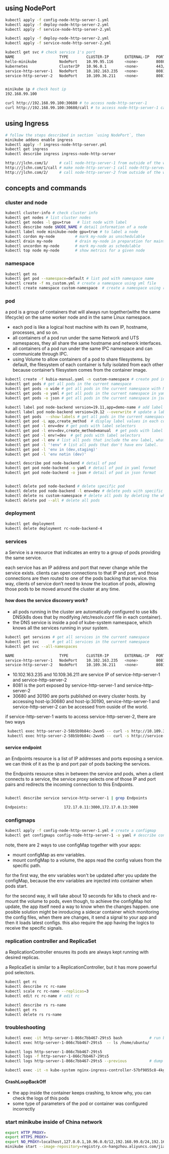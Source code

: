 
## using NodePort

```bash
kubectl apply -f config-node-http-server-1.yml
kubectl apply -f deploy-node-http-server-2.yml
kubectl apply -f service-node-http-server-2.yml

kubectl apply -f deploy-node-http-server-2.yml
kubectl apply -f service-node-http-server-2.yml

kubectl get svc # check service 1's port
NAME                    TYPE        CLUSTER-IP       EXTERNAL-IP   PORT(S)          AGE
hello-minikube          NodePort    10.99.95.116     <none>        8080:30851/TCP   14d
kubernetes              ClusterIP   10.96.0.1        <none>        443/TCP          14d
service-http-server-1   NodePort    10.102.163.235   <none>        8081:30680/TCP   6s
service-http-server-2   NodePort    10.109.36.211    <none>        8081:30190/TCP   30m


minikube ip # check host ip
192.168.99.100

curl http://192.168.99.100:30680 # to access node-http-server-1
curl http://192.168.99.100:30680/call # to access node-http-server-1 call node-http-server-2
```

## using Ingress

```bash
# follow the steps described in section `using NodePort`, then
minikube addons enable ingress
kubectl apply -f ingress-node-http-server.yml
kubectl get ingress
kubectl describe ingress ingress-node-http-server

http://jlchn.com/1/     # call node-http-server-1 from outside of the world
http://jlchn.com/1/call # make node-http-server-1 call node-http-server-2 from outside of the world
http://jlchn.com/2/     # call node-http-server-2 from outside of the world
```


## concepts and commands

### cluster and node

```bash
kubectl cluster-info # check cluster info
kubectl get nodes # list cluster nodes
kubectl get nodes -l gpu=true   # list node with label
kubectl describe node $NODE_NAME # detail information of a node
kubectl label node minikube-node gpu=true # to label a node
kubectl cordon my-node         # mark my-node as unschedulable
kubectl drain my-node          # drain my-node in preparation for maintenance
kubectl uncordon my-node       # mark my-node as schedulable
kubectl top node my-node       # show metrics for a given node

```

### namespace

```bash
kubectl get ns
kubectl get pod --namespace=default # list pod with namespace name
kubectl create -f ns_custom.yml # create a namespace using yml file
kubectl create namespace custom-namespace  # create a namespace using raw command

```

### pod

a pod is a group of containers that will always run together(withe the same lifecycle) on the same worker node and in the same Linux namespace.

- each pod is like a logical host machine with its own IP, hostname, processes, and so on.
- all containers of a pod run under the same Network and UTS namespaces, they all share the same hostname and network interfaces.
- all containers of a pod run under the same IPC namespace and can communicate through IPC.
- using Volume to allow containers of a pod to share filesystems. by default, the filesystem of each container is fully isolated from each other because container’s filesystem comes from the container image.


```bash
kubectl create -f kubia-manual.yaml -n custom-namespace # create pod in a specific namespace, or add a namespace: `custom-namespace` entry to the metadata section 
kubectl get pods # get all pods in the current namespace
kubectl get pods -o wide # get all pods in the current namespace with Node information
kubectl get pods -o yaml # get all pods in the current namespace in yaml format
kubectl get pods -o json # get all pods in the current namespace in json format

kubectl label pod node-backend version=19.11,app=demo-name # add label to pods
kubectl label pod node-backend version=19.12 --overwrite # update a label
kubectl get pods  --show-labels # get all pods in the current namespace with labels
kubectl get pod -L app,create_method  # display label values in each column(label name is column name)
kubectl get pod -l env=dev # get pods with label selectors
kubectl get pod -l env=dev,create_method=manual  # get pods with label selectors
kubectl get pod -l env!=dev  # get pods with label selectors
kubectl get pod -l env # list all pods that include the env label, whatever its value is 
kubectl get pod -l '!env' # list all pods that don't have env label. 
kubectl get pod -l 'env in (dev,staging)'
kubectl get pod -l 'env notin (dev)'

kubectl describe pod node-backend # detail of pod
kubectl get pod node-backend -o yaml # detail of pod in yaml format
kubectl get pod node-backend -o json # detail of pod in json format


kubectl delete pod node-backend # delete specific pod
kubectl delete pod node-backend -l env=dev # delete pods with specific labels
kubectl delete ns custom-namespace # delete all pods by deleting the whole namespace 
kubectl delete pod --all # delete all pods
```

### deployment
```bash
kubectl get deployment
kubectl delete deployment rc-node-backend-4
```

### services

 a Service is a resource that indicates an entry to a group of pods providing the same service. 
 
 each service has an IP address and port that never change while the service exists. clients can open connections to that IP and port, and those connections are then routed to one of the pods backing that service. this way, clients of service don’t need to know the location of pods, allowing those pods to be moved around the cluster at any time. 

 #### how does the service discovery work?

 - all pods running in the cluster are automatically configured to use k8s DNS(k8s does that by modifying /etc/resolv.conf file in each container).
 - the DNS service is inside a pod of kube-system namespace, which knows all the services running in your system.

```bash
kubectl get services # get all services in the current namespace
kubectl get svc      # get all services in the current namespace
kubectl get svc --all-namespaces

NAME                    TYPE        CLUSTER-IP       EXTERNAL-IP   PORT(S)          AGE
service-http-server-1   NodePort    10.102.163.235   <none>        8081:30680/TCP   16h
service-http-server-2   NodePort    10.109.36.211    <none>        8081:30190/TCP   16h

```
- 10.102.163.235 and 10.109.36.211 are service IP of service-http-server-1 and service-http-server-2
- 8081 is the port exposed by service-http-server-1 and service-http-server-2
- 30680 and 30190 are ports published on every cluster hosts. by accessing host-ip:30680 and host-ip:30190, service-http-server-1 and service-http-server-2 can be accessed from ouside of the world.

if service-http-server-1 wants to access service-http-server-2, there are two ways

```bash
 kubectl exec http-server-2-58b5b9b84c-2wvm5 -- curl -s http://10.109.36.211:8081
 kubectl exec http-server-2-58b5b9b84c-2wvm5 -- curl -s http://service-http-server-2.default:8081 # {service-name}.{namespace-name}.{configurable-domain-suffix}:{port}
```

 #### service endpoint

an Endpoints resource is a list of IP addresses and ports exposing a service. we can think of it as the ip and port pair of pods backing the services.

the Endpoints resource sites in between the service and pods, when a client connects to a service, the service proxy selects one of those IP and port pairs and redirects the incoming connection to this Endpoints.

```bash

kubectl describe service service-http-server-1 | grep Endpoints

Endpoints:                172.17.0.11:3000,172.17.0.13:3000
```


### configmaps

```bash
kubectl apply -f config-node-http-server-1.yml # create a configmap
kubectl get configmaps config-node-http-server-1 -o yaml # describe configmaps
```

note, there are 2 ways to use configMap together with your apps:

- mount configMap as env variables.
- mount configMap to a volume, the apps read the config values from the specific path.

for the first way, the env variables won't be updated after you update the configMap, because the env variables are injected into container when pods start.

for the second way, it will take about 10 seconds for k8s to check and re-mount the volume to pods, even though, to achieve the configMap hot update, the app itself need a way to know when the changes happen. one posible solution might be inroducing a sidecar container which monitoring the config files, when there are changes, it send a signal to your app and then it loads latest configs. this also require the app having the logics to receive the specific signals.



### replication controller and ReplicaSet

a ReplicationController ensures its pods are always kept running with desired replicas.

a ReplicaSet is similar to a ReplicationController, but it has more powerful pod selectors.

```bash
kubectl get rc
kubectl describe rc rc-name
kubectl scale rc rc-name --replicas=3  		
kubectl edit rc rc-name # edit rc 	

kubectl describe rs rs-name
kubectl get rs
kubectl delete rs rs-name
```

### troubleshooting

```bash
kubectl exec -it http-server-1-866c7bb467-29ts5 bash            # run bash inside of pod container
kubectl exec http-server-1-866c7bb467-29ts5  -- ls /home/ubuntu/

kubectl logs http-server-1-866c7bb467-29ts5 
kubectl logs -f http-server-1-866c7bb467-29ts5 
kubectl logs http-server-1-866c7bb467-29ts5 --previous          # dump pod logs (stdout) for a previous instantiation of a container

kubectl exec -it -n kube-system nginx-ingress-controller-57bf9855c8-4kgjm cat /etc/nginx/nginx.con # check ingress-nginx configuration file

```

#### CrashLoopBackOff 

- the app inside the container keeps crashing, to know why, you can check the logs of this pods
- some type of parameters of the pod or container was configured incorrectly

### start minikube inside of China network

```bash
export HTTP_PROXY=
export HTTPS_PROXY=
export NO_PROXY=localhost,127.0.0.1,10.96.0.0/12,192.168.99.0/24,192.168.39.0/24
minikube start --image-repository=registry.cn-hangzhou.aliyuncs.com/jianglichn
```
